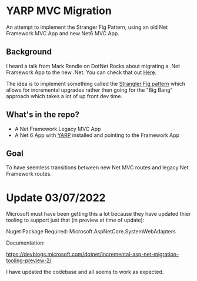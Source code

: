 # YARP MVC Migration

An attempt to implement the Stranger Fig Pattern, using an old Net Framework MVC App and new Net6 MVC App.

## Background

I heard a talk from Mark Rendle on DotNet Rocks about migrating a .Net Framework App to the new .Net. You can check that out [Here](https://www.dotnetrocks.com/?show=1728).

The idea is to implement something called the [Strangler Fig pattern](https://docs.microsoft.com/en-us/azure/architecture/patterns/strangler-fig) which allows for incremental upgrades rather then going for the "Big Bang" approach which takes a lot of up front dev time. 

## What's in the repo?
- A Net Framework Legacy MVC App
- A Net 6 App with [YARP](https://microsoft.github.io/reverse-proxy/) installed and pointing to the Framework App

## Goal

To have seemless transitions between new Net MVC routes and legacy Net Framework routes. 

# Update 03/07/2022

Microsoft must have been getting this a lot because they have updated thier tooling to support just that (in preview at time of update):

Nuget Package Required: Microsoft.AspNetCore.SystemWebAdapters

Documentation: 

https://devblogs.microsoft.com/dotnet/incremental-asp-net-migration-tooling-preview-2/

I have updated the codebase and all seems to work as expected. 
